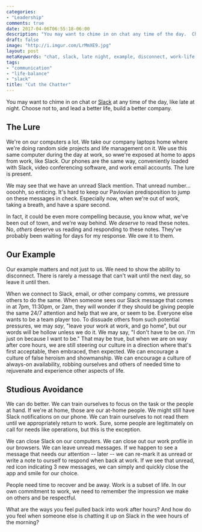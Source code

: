 ```yaml
---
categories:
- "Leadership"
comments: true
date: 2017-04-06T06:55:18-06:00
description: "You may want to chime in on chat any time of the day.  Choose not to, and lead a better life, build a better company."
draft: false
image: "http://i.imgur.com/LrMmXE9.jpg"
layout: post
metaKeywords: "chat, slack, late night, example, disconnect, work-life balance"
tags:
- "communication"
- "life-balance"
- "slack"
title: "Cut the Chatter"
---
```


You may want to chime in on chat or [Slack](https://slack.com/) at any time of the day, like late at night.  Choose not to, and lead a better life, build a better company.

<!--more-->

## The Lure

We're on our computers a lot.  We take our company laptops home where we're doing random side projects and life management on it.  We use this same computer during the day at work, so wwe're exposed at home to apps from work, like Slack.  Our phones are the same way, conveniently loaded with Slack, video conferencing software, and work email accounts.  The lure is present.

We may see that we have an unread Slack mention.  That unread number... oooohh, so enticing.  It's hard to keep our Pavlovian predisposition to jump on these messages in check.  Especially now, when we're out of work, taking a breath, and have a spare second.

In fact, it could be even more compelling because, you know what, we've been out of town, and we're way behind.  We *deserve* to read these notes.  No, *others* deserve us reading and responding to these notes.  They've probably been waiting for days for my response.  We owe it to them.

## Our Example

Our example matters and not just to us.  We need to show the ability to disconnect.  There is rarely a message that can't wait until the next day, so leave it until then.  

When we connect to Slack, email, or other company comms, we pressure others to do the same.  When someone sees our Slack message that comes in at 7pm, 11:30pm, or 2am, they will wonder if they should be giving people the same 24/7 attention and help that we are, or seem to be.  Everyone else wants to be a team player too.  To dissuade others from such potential pressures,  we may *say*, "leave your work at work, and go home", but our words will be hollow unless we do it.  We may say, "I don't have to be on.  I'm just on because I want to be."  That may be true, but when we are on way after core hours, we are still steering our culture in a direction where that's first acceptable, then embraced, then expected.  We can encourage a culture of false heroism and showmanship.  We can encourage a culture of always-on availability, robbing ourselves and others of needed time to rejuvenate and experience other aspects of life.

## Studious Avoidance

We can do better.  We can train ourselves to focus on the task or the people at hand.  If we're at home, those are our at-home people.  We might still have Slack notifications on our phone.  We can train ourselves to not read them until we appropriately return to work.  Sure, some people are legitimately on call for needs like operations, but this is the exception.

We can close Slack on our computers.  We can close out our work profile in our browsers.  We can leave unread messages.  If we happen to see a message that needs our attention -- later -- we can re-mark it as unread or write a note to ourself to respond when back at work.  If we see that unread, red icon indicating 3 new messages, we can simply and quickly close the app and smile for our choice.

People need time to recover and be away.  Work is a subset of life.  In our own commitment to work, we need to remember the impression we make on others and be respectful.

What are the ways you feel pulled back into work after hours?  And how do you feel when someone else is chatting it up on Slack in the wee hours of the morning?
